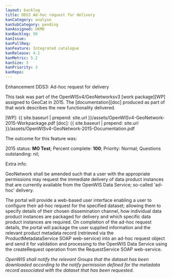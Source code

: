 ```yaml
---
layout: backlog
title: DDS3 Ad-hoc request for delivery
kanCategory: analyse
kanSubCategory: pending
kanAssigned: UKMO
kanBacklog: 50
kanIssue:
kanPullReq:
kanFeature: Integrated catalogue
kanRelease: 4.1
kanMetric: 5.2
kanSize: 3
kanPriority: 3
kanRepo:
---
```

Enhancement DDS3: Ad-hoc request for delivery

This task was part of the OpenWISv4/GeoNetworksv3 [work package][WP] assigned to GeoCat in 2015.  The [documentation][doc] produced as part of that work describes the new functionality delivered.

[WP]: {{ site.baseurl | prepend: site.url }}/assets/OpenWISv4-GeoNetwork-2015-Workpackage.pdf
[doc]: {{ site.baseurl | prepend: site.url }}/assets/OpenWISv4-GeoNetwork-2015-Documentation.pdf

The outcome for this feature was:

2015 status: **MO Test**; Percent complete: **100**; Priority: Normal; Questions outstanding: nil;

Extra info:

GeoNetwork shall be amended such that a user with the appropriate permissions may request the immediate delivery of data product instances that are currently available from the OpenWIS Data Service; so-called 'ad-hoc' delivery.

The portal will provide a web-based user interface enabling a user to configure their ad-hoc request for the specified dataset; allowing them to specify details of their chosen dissemination channel, how individual data product instances are packaged for delivery and which specific data product instances are required. On completion of the ad-hoc request details, the portal will package the user supplied information and the relevant product metadata record (retrieved via the ProductMetadataService SOAP web-service) into an ad-hoc request object and send it for validation and processing to the OpenWIS Data Service using the createRequest operation from the RequestService SOAP web-service.

_OpenWIS shall notify the relevant Groups that the dataset has been downloaded according to the notify permission defined for the metadata record associated with the dataset that has been requested._
